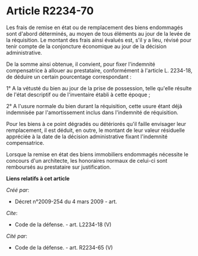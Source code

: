 # Article R2234-70

Les frais de remise en état ou de remplacement des biens endommagés sont d'abord déterminés, au moyen de tous éléments au
jour de la levée de la réquisition. Le montant des frais ainsi évalués est, s'il y a lieu, révisé pour tenir compte de la
conjoncture économique au jour de la décision administrative. 

De la somme ainsi obtenue, il convient, pour fixer l'indemnité compensatrice à allouer au prestataire, conformément à
l'article L. 2234-18, de déduire un certain pourcentage correspondant : 

1° A la vétusté du bien au jour de la prise de possession, telle qu'elle résulte de l'état descriptif ou de l'inventaire
établi à cette époque ; 

2° A l'usure normale du bien durant la réquisition, cette usure étant déjà indemnisée par l'amortissement inclus dans
l'indemnité de réquisition. 

Pour les biens à ce point dégradés ou détériorés qu'il faille envisager leur remplacement, il est déduit, en outre, le
montant de leur valeur résiduelle appréciée à la date de la décision administrative fixant l'indemnité compensatrice. 

Lorsque la remise en état des biens immobiliers endommagés nécessite le concours d'un architecte, les honoraires normaux de
celui-ci sont remboursés au prestataire sur justification.

**Liens relatifs à cet article**

_Créé par_:

  - Décret n°2009-254 du 4 mars 2009 - art.

_Cite_:

  - Code de la défense. - art. L2234-18 (V)

_Cité par_:

  - Code de la défense. - art. R2234-65 (V)
